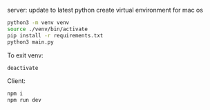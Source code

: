 server:
update to latest python
create virtual environment
for mac os
```bash
python3 -m venv venv
source ./venv/bin/activate
pip install -r requirements.txt
python3 main.py
```
To exit venv:
```bash
deactivate
```

Client:
```bash
npm i
npm run dev
```
